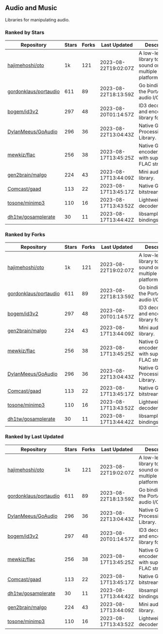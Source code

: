 ## Audio and Music

Libraries for manipulating audio.

### Ranked by Stars

| Repository | Stars | Forks | Last Updated | Description | 
|------------|-------|-------|--------------|-------------|
| [hajimehoshi/oto](https://github.com/hajimehoshi/oto) | 1k | 121 | 2023-08-22T19:02:07Z |  A low-level library to play sound on multiple platforms. |
| [gordonklaus/portaudio](https://github.com/gordonklaus/portaudio) | 611 | 89 | 2023-08-22T18:13:59Z |  Go bindings for the PortAudio audio I/O library. |
| [bogem/id3v2](https://github.com/bogem/id3v2) | 297 | 48 | 2023-08-20T01:14:57Z |  ID3 decoding and encoding library for Go. |
| [DylanMeeus/GoAudio](https://github.com/DylanMeeus/GoAudio) | 296 | 36 | 2023-08-22T13:04:43Z |  Native Go Audio Processing Library. |
| [mewkiz/flac](https://github.com/mewkiz/flac) | 256 | 38 | 2023-08-17T13:45:25Z |  Native Go FLAC encoder/decoder with support for FLAC streams. |
| [gen2brain/malgo](https://github.com/gen2brain/malgo) | 224 | 43 | 2023-08-17T13:44:09Z |  Mini audio library. |
| [Comcast/gaad](https://github.com/Comcast/gaad) | 113 | 22 | 2023-08-17T13:45:17Z |  Native Go AAC bitstream parser. |
| [tosone/minimp3](https://github.com/tosone/minimp3) | 110 | 16 | 2023-08-17T13:43:52Z |  Lightweight MP3 decoder library. |
| [dh1tw/gosamplerate](https://github.com/dh1tw/gosamplerate) | 30 | 11 | 2023-08-17T13:44:42Z |  libsamplerate bindings for go. |

### Ranked by Forks

| Repository | Stars | Forks | Last Updated | Description | 
|------------|-------|-------|--------------|-------------|
| [hajimehoshi/oto](https://github.com/hajimehoshi/oto) | 1k | 121 | 2023-08-22T19:02:07Z |  A low-level library to play sound on multiple platforms. |
| [gordonklaus/portaudio](https://github.com/gordonklaus/portaudio) | 611 | 89 | 2023-08-22T18:13:59Z |  Go bindings for the PortAudio audio I/O library. |
| [bogem/id3v2](https://github.com/bogem/id3v2) | 297 | 48 | 2023-08-20T01:14:57Z |  ID3 decoding and encoding library for Go. |
| [gen2brain/malgo](https://github.com/gen2brain/malgo) | 224 | 43 | 2023-08-17T13:44:09Z |  Mini audio library. |
| [mewkiz/flac](https://github.com/mewkiz/flac) | 256 | 38 | 2023-08-17T13:45:25Z |  Native Go FLAC encoder/decoder with support for FLAC streams. |
| [DylanMeeus/GoAudio](https://github.com/DylanMeeus/GoAudio) | 296 | 36 | 2023-08-22T13:04:43Z |  Native Go Audio Processing Library. |
| [Comcast/gaad](https://github.com/Comcast/gaad) | 113 | 22 | 2023-08-17T13:45:17Z |  Native Go AAC bitstream parser. |
| [tosone/minimp3](https://github.com/tosone/minimp3) | 110 | 16 | 2023-08-17T13:43:52Z |  Lightweight MP3 decoder library. |
| [dh1tw/gosamplerate](https://github.com/dh1tw/gosamplerate) | 30 | 11 | 2023-08-17T13:44:42Z |  libsamplerate bindings for go. |

### Ranked by Last Updated

| Repository | Stars | Forks | Last Updated | Description | 
|------------|-------|-------|--------------|-------------|
| [hajimehoshi/oto](https://github.com/hajimehoshi/oto) | 1k | 121 | 2023-08-22T19:02:07Z |  A low-level library to play sound on multiple platforms. |
| [gordonklaus/portaudio](https://github.com/gordonklaus/portaudio) | 611 | 89 | 2023-08-22T18:13:59Z |  Go bindings for the PortAudio audio I/O library. |
| [DylanMeeus/GoAudio](https://github.com/DylanMeeus/GoAudio) | 296 | 36 | 2023-08-22T13:04:43Z |  Native Go Audio Processing Library. |
| [bogem/id3v2](https://github.com/bogem/id3v2) | 297 | 48 | 2023-08-20T01:14:57Z |  ID3 decoding and encoding library for Go. |
| [mewkiz/flac](https://github.com/mewkiz/flac) | 256 | 38 | 2023-08-17T13:45:25Z |  Native Go FLAC encoder/decoder with support for FLAC streams. |
| [Comcast/gaad](https://github.com/Comcast/gaad) | 113 | 22 | 2023-08-17T13:45:17Z |  Native Go AAC bitstream parser. |
| [dh1tw/gosamplerate](https://github.com/dh1tw/gosamplerate) | 30 | 11 | 2023-08-17T13:44:42Z |  libsamplerate bindings for go. |
| [gen2brain/malgo](https://github.com/gen2brain/malgo) | 224 | 43 | 2023-08-17T13:44:09Z |  Mini audio library. |
| [tosone/minimp3](https://github.com/tosone/minimp3) | 110 | 16 | 2023-08-17T13:43:52Z |  Lightweight MP3 decoder library. |

